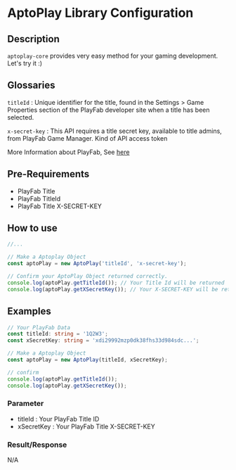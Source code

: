# AptoPlay Library Configuration

## Description

`aptoplay-core` provides very easy method for your gaming development.  
Let's try it :)

## Glossaries

`titleId` : Unique identifier for the title, found in the Settings > Game Properties section of the PlayFab developer site when a title has been selected.

`x-secret-key` : This API requires a title secret key, available to title admins, from PlayFab Game Manager. Kind of API access token

More Information about PlayFab, See [here](https://learn.microsoft.com/en-us/gaming/playfab/)

## Pre-Requirements

- PlayFab Title
- PlayFab TitleId
- PlayFab Title X-SECRET-KEY

## How to use

```typescript
//...

// Make a Aptoplay Object
const aptoPlay = new AptoPlay('titleId', 'x-secret-key');

// Confirm your AptoPlay Object returned correctly.
console.log(aptoPlay.getTitleId()); // Your Title Id will be returned
console.log(aptoPlay.getXSecretKey()); // Your X-SECRET-KEY will be returned
```

## Examples

```typescript
// Your PlayFab Data
const titleId: string = '1Q2W3';
const xSecretKey: string = 'xdi29992mzp0dk38fhs33d984sdc...';

// Make a Aptoplay Object
const aptoPlay = new AptoPlay(titleId, xSecretKey);

// confirm
console.log(aptoPlay.getTitleId());
console.log(aptoPlay.getXSecretKey());
```

### Parameter

- titleId : Your PlayFab Title ID
- xSecretKey : Your PlayFab Title X-SECRET-KEY

### Result/Response

N/A
